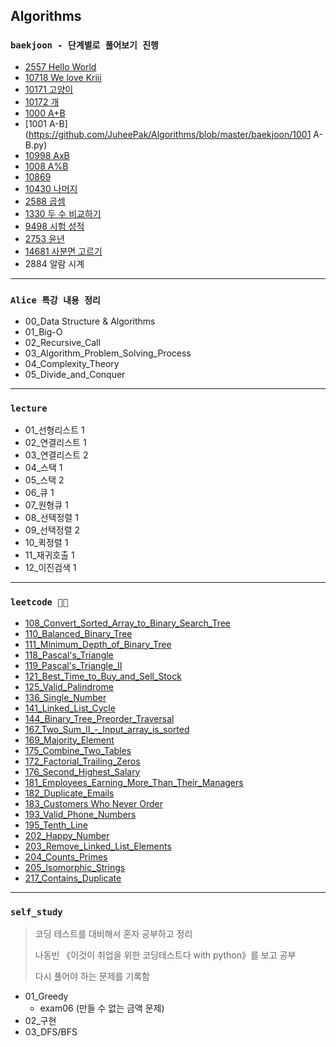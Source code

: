 ## Algorithms

### `baekjoon - 단계별로 풀어보기 진행`

- [2557 Hello World](https://github.com/JuheePak/Algorithms/blob/master/baekjoon/2557%20Hello%20World.py)
- [10718 We love Kriii](https://github.com/JuheePak/Algorithms/blob/master/baekjoon/10718%20We%20love%20Kriii.py)
- [10171 고양이](https://github.com/JuheePak/Algorithms/blob/master/baekjoon/10171%20%EA%B3%A0%EC%96%91%EC%9D%B4.py)
- [10172 개](https://github.com/JuheePak/Algorithms/blob/master/baekjoon/10172%20%EA%B0%9C.py)
- [1000 A+B](https://github.com/JuheePak/Algorithms/blob/master/baekjoon/1000%20A%2BB.py)
- [1001 A-B](https://github.com/JuheePak/Algorithms/blob/master/baekjoon/1001 A-B.py)
- [10998 AxB](https://github.com/JuheePak/Algorithms/blob/master/baekjoon/10998%20AxB.py)
- [1008 A%B](https://github.com/JuheePak/Algorithms/blob/master/baekjoon/1008%20A%25B.py)
- [10869](https://github.com/JuheePak/Algorithms/blob/master/baekjoon/10869.py)
- [10430 나머지](https://github.com/JuheePak/Algorithms/blob/master/baekjoon/10430%20%EB%82%98%EB%A8%B8%EC%A7%80.py)
- [2588 곱셈](https://github.com/JuheePak/Algorithms/blob/master/baekjoon/2588%20%EA%B3%B1%EC%85%88.py)
- [1330 두 수 비교하기](https://github.com/JuheePak/Algorithms/blob/master/baekjoon/1330%20%EB%91%90%20%EC%88%98%20%EB%B9%84%EA%B5%90%ED%95%98%EA%B8%B0.py)
- [9498 시험 성적](https://github.com/JuheePak/Algorithms/blob/master/baekjoon/9498%20%EC%8B%9C%ED%97%98%20%EC%84%B1%EC%A0%81.py)
- [2753 윤년](https://github.com/JuheePak/Algorithms/blob/master/baekjoon/2753%20%EC%9C%A4%EB%85%84.py)
- [14681 사분면 고르기](https://github.com/JuheePak/Algorithms/blob/master/baekjoon/14681%20%EC%82%AC%EB%B6%84%EB%A9%B4%20%EA%B3%A0%EB%A5%B4%EA%B8%B0.py)
- 2884 알람 시계

---

### `Alice 특강 내용 정리`

- 00_Data Structure & Algorithms
- 01_Big-O
- 02_Recursive_Call
- 03_Algorithm_Problem_Solving_Process
- 04_Complexity_Theory
- 05_Divide_and_Conquer

---

### `lecture`

- 01_선형리스트 1
- 02_연결리스트 1
- 03_연결리스트 2
- 04_스택 1
- 05_스택 2
- 06_큐 1
- 07_원형큐 1
- 08_선택정렬 1
- 09_선택정렬 2
- 10_퀵정렬 1
- 11_재귀호출 1
- 12_이진검색 1

---

### `leetcode 👊👊`

- [108_Convert_Sorted_Array_to_Binary_Search_Tree](https://github.com/JuheePak/Algorithms/blob/master/leetcode/108_Convert_Sorted_Array_to_Binary_Search_Tree.py)
- [110_Balanced_Binary_Tree](https://github.com/JuheePak/Algorithms/blob/master/leetcode/110_Balanced_Binary_Tree.py)
- [111_Minimum_Depth_of_Binary_Tree](https://github.com/JuheePak/Algorithms/blob/master/leetcode/111_Minimum_Depth_of_Binary_Tree.py)
- [118_Pascal's_Triangle](https://github.com/JuheePak/Algorithms/blob/master/leetcode/118_Pascal's_Triangle.py)
- [119_Pascal's_Triangle_II](https://github.com/JuheePak/Algorithms/blob/master/leetcode/119_Pascal's_Triangle_II.py)
- [121_Best_Time_to_Buy_and_Sell_Stock](https://github.com/JuheePak/Algorithms/blob/master/leetcode/121_Best_Time_to_Buy_and_Sell_Stock.py)
- [125_Valid_Palindrome](https://github.com/JuheePak/Algorithms/blob/master/leetcode/125_Valid_Palindrome.py)
- [136_Single_Number](https://github.com/JuheePak/Algorithms/blob/master/leetcode/136_Single_Number.py)
- [141_Linked_List_Cycle](https://github.com/JuheePak/Algorithms/blob/master/leetcode/141_Linked_List_Cycle.py)
- [144_Binary_Tree_Preorder_Traversal](https://github.com/JuheePak/Algorithms/blob/master/leetcode/144_Binary_Tree_Preorder_Traversal.py)
- [167_Two_Sum_II_-_Input_array_is_sorted](https://github.com/JuheePak/Algorithms/blob/master/leetcode/167_Two_Sum_II_-_Input_array_is_sorted.py)
- [169_Majority_Element](https://github.com/JuheePak/Algorithms/blob/master/leetcode/169_Majority_Element.py)
- [175_Combine_Two_Tables](https://github.com/JuheePak/Algorithms/blob/master/leetcode/175_Combine_Two_Tables.md)
- [172_Factorial_Trailing_Zeros](https://github.com/JuheePak/Algorithms/blob/master/leetcode/172_Factorial_Trailing_Zeroes.py)
- [176_Second_Highest_Salary](https://github.com/JuheePak/Algorithms/blob/master/leetcode/176_Second_Highest_Salary.md)
- [181_Employees_Earning_More_Than_Their_Managers](https://github.com/JuheePak/Algorithms/blob/master/leetcode/181_Employees_Earning_More_Than_Their_Managers.md)
- [182_Duplicate_Emails](https://github.com/JuheePak/Algorithms/blob/master/leetcode/182_Duplicate_Emails.md)
- [183_Customers Who Never Order](https://github.com/JuheePak/Algorithms/blob/master/leetcode/183_Customers_Who_Never_Order.md)
- [193_Valid_Phone_Numbers](https://github.com/JuheePak/Algorithms/blob/master/leetcode/193_Valid_Phone_Numbers.md)
- [195_Tenth_Line](https://github.com/JuheePak/Algorithms/blob/master/leetcode/195_Tenth_Line.md)
- [202_Happy_Number](https://github.com/JuheePak/Algorithms/blob/master/leetcode/202_Happy_Number.py)
- [203_Remove_Linked_List_Elements](https://github.com/JuheePak/Algorithms/blob/master/leetcode/203_Remove%20Linked%20List%20Elements.py)
- [204_Counts_Primes](https://github.com/JuheePak/Algorithms/blob/master/leetcode/204_Count_Primes.py)
- [205_Isomorphic_Strings](https://github.com/JuheePak/Algorithms/blob/master/leetcode/205_Isomorphic_Strings.py)
- [217_Contains_Duplicate](https://github.com/JuheePak/Algorithms/blob/master/leetcode/217_Contains_Duplicate.py)

---

### `self_study`

> 코딩 테스트를 대비해서 혼자 공부하고 정리
>
> 나동빈 《이것이 취업을 위한 코딩테스트다 with python》를 보고 공부
>
> 다시 풀어야 하는 문제를 기록함

-  01_Greedy
   - exam06 (만들 수 없는 금액 문제)
- 02_구현
- 03_DFS/BFS
